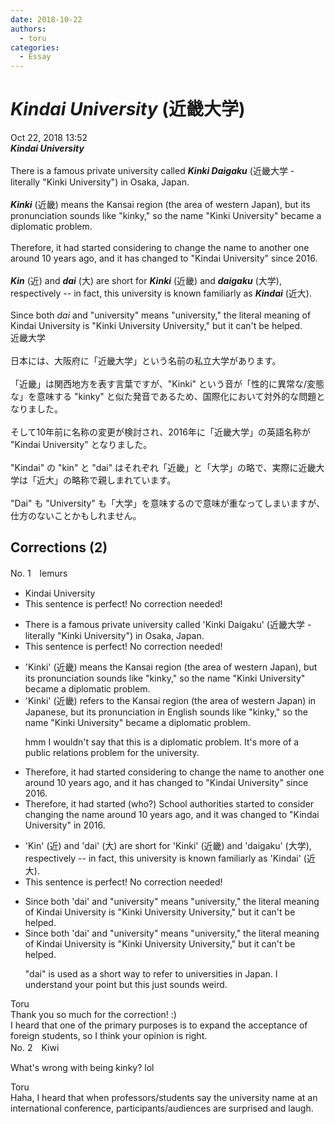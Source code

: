 ```yaml
---
date: 2018-10-22
authors:
  - toru
categories:
  - Essay
---
```


<h1 id="subject_show"><strong><em>Kindai University</strong></em> (近畿大学)</h1>
<div class="date">Oct 22, 2018 13:52</div>
<div id="post"><div id="body_show_ori">
<strong><em>Kindai University</strong></em><br/><br/>There is a famous private university called <strong><em>Kinki Daigaku</em></strong> (近畿大学 - literally "Kinki University") in Osaka, Japan.<br/><br/><strong><em>Kinki</em></strong> (近畿) means the Kansai region (the area of western Japan), but its pronunciation sounds like "kinky," so the name "Kinki University" became a diplomatic problem.<br/><br/>Therefore, it had started considering to change the name to another one around 10 years ago, and it has changed to "Kindai University" since 2016.<br/><br/><strong><em>Kin</em></strong> (近) and <strong><em>dai</em></strong> (大) are short for <strong><em>Kinki</em></strong> (近畿) and <strong><em>daigaku</em></strong> (大学), respectively -- in fact, this university is known familiarly as <strong><em>Kindai</em></strong> (近大).<br/><br/>Since both <em>dai</em> and "university" means "university," the literal meaning of Kindai University is "Kinki University University," but it can't be helped.
</div></div>

<!-- more -->

<div id="post_ja"><div id="body_show_mo">
近畿大学<br/><br/>日本には、大阪府に「近畿大学」という名前の私立大学があります。<br/><br/>「近畿」は関西地方を表す言葉ですが、"Kinki" という音が「性的に異常な/変態な」を意味する "kinky" と似た発音であるため、国際化において対外的な問題となりました。<br/><br/>そして10年前に名称の変更が検討され、2016年に「近畿大学」の英語名称が "Kindai University" となりました。<br/><br/>"Kindai" の "kin" と "dai" はそれぞれ「近畿」と「大学」の略で、実際に近畿大学は「近大」の略称で親しまれています。<br/><br/>"Dai" も "University" も「大学」を意味するので意味が重なってしまいますが、仕方のないことかもしれません。
</div></div>

## Corrections (2)
<div id="block"><div class="first_name"> No. 1　<span class="just_name">lemurs</span></div><div id="block2">
<ul class="correction_field">
<li class="incorrect">Kindai University</li>
<li class="corrected perfect">This sentence is perfect! No correction needed!</li>
</ul>
<ul class="correction_field">
<li class="incorrect">There is a famous private university called 'Kinki Daigaku' (近畿大学 - literally "Kinki University") in Osaka, Japan.</li>
<li class="corrected perfect">This sentence is perfect! No correction needed!</li>
</ul>
<ul class="correction_field">
<li class="incorrect">'Kinki' (近畿) means the Kansai region (the area of western Japan), but its pronunciation sounds like "kinky," so the name "Kinki University" became a diplomatic problem.</li>
<li class="corrected correct">
'Kinki' (近畿) <span class="f_blue">refers to</span> the Kansai region (the area of western Japan) <span class="f_blue">in Japanese</span>, but its pronunciation <span class="f_blue">in English</span> sounds like "kinky," so the name "Kinki University" became a <span class="f_red">diplomatic</span> problem.
<p class="correction_comment">hmm I wouldn't say that this is a diplomatic problem. It's more of a public relations problem for the university.</p>
</li>
</ul>
<ul class="correction_field">
<li class="incorrect">Therefore, it had started considering to change the name to another one around 10 years ago, and it has changed to "Kindai University" since 2016.</li>
<li class="corrected correct">
Therefore, <span class="f_red">it had started (who?)</span> <span class="f_blue">School authorities started to</span> consider chang<span class="f_blue">ing</span> the name around 10 years ago, and it <span class="f_blue">was </span>changed to "Kindai University" <span class="f_blue"> in </span>2016.
</li>
</ul>
<ul class="correction_field">
<li class="incorrect">'Kin' (近) and 'dai' (大) are short for 'Kinki' (近畿) and 'daigaku' (大学), respectively -- in fact, this university is known familiarly as 'Kindai' (近大).</li>
<li class="corrected perfect">This sentence is perfect! No correction needed!</li>
</ul>
<ul class="correction_field">
<li class="incorrect">Since both 'dai' and "university" means "university," the literal meaning of Kindai University is "Kinki University University," but it can't be helped.</li>
<li class="corrected correct">
Since both 'dai' and "university" means "university," the literal meaning of Kindai University is "Kinki University University," but it can't be helped.
<p class="correction_comment">"dai" is used as a short way to refer to universities in Japan. I understand your point but this just sounds weird.</p>
</li>
</ul>
</div><div class="name"><span class="just_name">Toru</span><br>
Thank you so much for the correction! :)<br/>I heard that one of the primary purposes is to expand the acceptance of foreign students, so I think your opinion is right.
</div>
</div>
<div id="block"><div class="first_name"> No. 2　<span class="just_name">Kiwi</span></div><div id="block2">
<p class="comment_small">
 What's wrong with being kinky? lol
</p>

</div><div class="name"><span class="just_name">Toru</span><br>
Haha, I heard that when professors/students say the university name at an international conference, participants/audiences are surprised and laugh.
</div>
</div>
